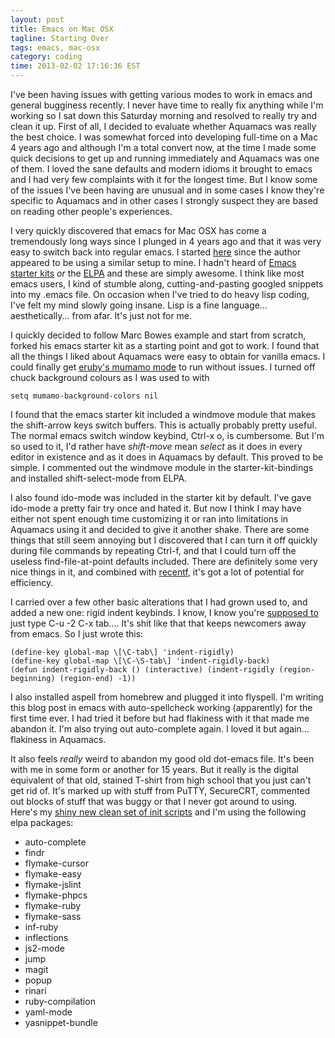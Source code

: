 ```yaml
---
layout: post
title: Emacs on Mac OSX
tagline: Starting Over
tags: emacs, mac-osx
category: coding
time: 2013-02-02 17:16:36 EST
---
```

I've been having issues with getting various modes to work in emacs and general bugginess recently. I never have time to really fix anything while I'm working so I sat down this Saturday morning and resolved to really try and clean it up. First of all, I decided to evaluate whether Aquamacs was really the best choice. I was somewhat forced into developing full-time on a Mac 4 years ago and although I'm a total convert now, at the time I made some quick decisions to get up and running immediately and Aquamacs was one of them. I loved the sane defaults and modern idioms it brought to emacs and I had very few complaints with it for the longest time. But I know some of the issues I've been having are unusual and in some cases I know they're specific to Aquamacs and in other cases I strongly suspect they are based on reading other people's experiences.

I very quickly discovered that emacs for Mac OSX has come a tremendously long ways since I plunged in 4 years ago and that it was very easy to switch back into regular emacs. I started [here](http://marc-bowes.com/2012/03/11/emacs24.html) since the author appeared to be  using a similar setup to mine. I hadn't heard of [Emacs starter kits](https://github.com/eschulte/emacs24-starter-kit) *or* the [ELPA](http://tromey.com/elpa/) and these are simply awesome. I think like most emacs users, I kind of stumble along, cutting-and-pasting googled snippets into my .emacs file. On occasion when I've tried to do heavy lisp coding, I've felt my mind slowly going insane. Lisp is a fine language... aesthetically... from afar. It's just not for me.

I quickly decided to follow Marc Bowes example and start from scratch, forked his emacs starter kit as a starting point and got to work. I found that all the things I liked about Aquamacs were easy to obtain for vanilla emacs. I could finally get [eruby's mumamo mode](http://rinari.rubyforge.org/MuMaMo_002dMode.html) to run without issues. I turned off chuck background colours as I was used to with

    setq mumamo-background-colors nil

I found that the emacs starter kit included a windmove module that makes the shift-arrow keys switch buffers. This is actually probably pretty useful. The normal emacs switch window keybind, Ctrl-x o, is cumbersome. But I'm so used to it, I'd rather have *shift-move* mean *select* as it does in every editor in existence and as it does in Aquamacs by default. This proved to be simple. I commented out the windmove module in the starter-kit-bindings and installed shift-select-mode from ELPA.

I also found ido-mode was included in the starter kit by default. I've gave ido-mode a pretty fair try once and hated it. But now I think I may have either not spent enough time customizing it or ran into limitations in Aquamacs using it and decided to give it another shake. There are some things that still seem annoying but I discovered that I can turn it off quickly during file commands by repeating Ctrl-f, and that I could turn off the useless find-file-at-point defaults included. There are definitely some very nice things in it, and combined with [recentf](http://www.emacswiki.org/RecentFiles), it's got a lot of potential for efficiency.

I carried over a few other basic alterations that I had grown used to, and added a new one: rigid indent keybinds. I know, I know you're [supposed to](http://stackoverflow.com/questions/594156/using-emacs-to-indent-shift-4-code) just type C-u -2 C-x tab.... It's shit like that that keeps newcomers away from emacs. So I just wrote this:

    (define-key global-map \[\C-tab\] 'indent-rigidly)
    (define-key global-map \[\C-\S-tab\] 'indent-rigidly-back)
    (defun indent-rigidly-back () (interactive) (indent-rigidly (region-beginning) (region-end) -1))

I also installed aspell from homebrew and plugged it into flyspell. I'm writing this blog post in emacs with auto-spellcheck working (apparently) for the first time ever. I had tried it before but had flakiness with it that made me abandon it. I'm also trying out auto-complete again. I loved it but again... flakiness in Aquamacs.

It also feels *really* weird to abandon my good old dot-emacs file. It's been with me in some form or another for 15 years. But it really is the digital equivalent of that old, stained T-shirt from high school that you just can't get rid of. It's marked up with stuff from PuTTY, SecureCRT, commented out blocks of stuff that was buggy or that I never got around to using. Here's my [shiny new clean set of init scripts](https://github.com/aghull/emacs24-dotfiles) and I'm using the following elpa packages:

 - auto-complete
 - findr
 - flymake-cursor
 - flymake-easy
 - flymake-jslint
 - flymake-phpcs
 - flymake-ruby
 - flymake-sass
 - inf-ruby
 - inflections
 - js2-mode
 - jump
 - magit
 - popup
 - rinari
 - ruby-compilation
 - yaml-mode
 - yasnippet-bundle
